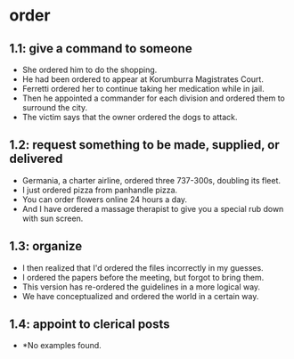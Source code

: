 # order
## 1.1: give a command to someone

  *  She ordered him to do the shopping.
  *  He had been ordered to appear at Korumburra Magistrates Court.
  *  Ferretti ordered her to continue taking her medication while in jail.
  *  Then he appointed a commander for each division and ordered them to surround the city.
  *  The victim says that the owner ordered the dogs to attack.

## 1.2: request something to be made, supplied, or delivered

  *  Germania, a charter airline, ordered three 737-300s, doubling its fleet.
  *  I just ordered pizza from panhandle pizza.
  *  You can order flowers online 24 hours a day.
  *  And I have ordered a massage therapist to give you a special rub down with sun screen.

## 1.3: organize

  *  I then realized that I'd ordered the files incorrectly in my guesses.
  *  I ordered the papers before the meeting, but forgot to bring them.
  *  This version has re-ordered the guidelines in a more logical way.
  *  We have conceptualized and ordered the world in a certain way.

## 1.4: appoint to clerical posts

  *  *No examples found.
